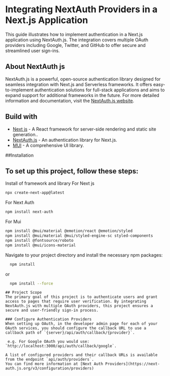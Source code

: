# Integrating NextAuth Providers in a Next.js Application
This guide illustrates how to implement authentication in a Next.js application using NextAuth.js. The integration covers multiple OAuth providers including Google, Twitter, and GitHub to offer secure and streamlined user sign-ins.

## About NextAuth js
NextAuth.js is a powerful, open-source authentication library designed for seamless integration with Next.js and Serverless frameworks. It offers easy-to-implement authentication solutions for full-stack applications and aims to expand support for additional frameworks in the future.
For more detailed information and documentation, visit the [NextAuth.js website](https://next-auth.js.org/).

## Build with
* [Next js](https://nextjs.org/) - A React framework for server-side rendering and static site generation..
* [NextAuth.js](https://next-auth.js.org/) - An authentication library for Next.js.
* [MUI](https://mui.com/) - A comprehensive UI library.

##Installation
## To set up this project, follow these steps:
Install of framework and library
For Next js 
```bash 
npx create-next-app@latest
```
For Next Auth 
```bash 
npm install next-auth
```
For Mui 
```bash
npm install @mui/material @emotion/react @emotion/styled
npm install @mui/material @mui/styled-engine-sc styled-components
npm install @fontsource/roboto
npm install @mui/icons-material
```

Navigate to your project directory and install the necessary npm packages:

```bash
  npm install 
```
or
```bash
  npm install --force
```
```
## Project Scope
The primary goal of this project is to authenticate users and grant access to pages that require user verification. By integrating NextAuth.js with multiple OAuth providers, this project ensures a secure and user-friendly sign-in process.

### Configure Authentication Providers
When setting up OAuth, in the developer admin page for each of your OAuth services, you should configure the callback URL to use a callback path of `{server}/api/auth/callback/{provider}`.

 e.g. For Google OAuth you would use: `http://localhost:3000/api/auth/callback/google`.
 
A list of configured providers and their callback URLs is available from the endpoint `api/auth/providers`. 
You can find more information at [Next Auth Providers](https://next-auth.js.org/v3/configuration/providers)

